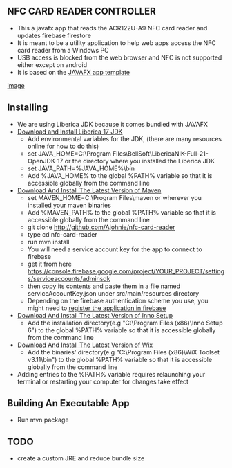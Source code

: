 ## NFC CARD READER CONTROLLER

- This a javafx app that reads the ACR122U-A9 NFC card reader and updates firebase firestore
- It is meant to be a utility application to help web apps access the NFC card reader from a Windows PC
- USB access is blocked from the web browser and NFC is not supported either except on android
- It is based on the [JAVAFX app template](https://github.com/Ajohnie/demofx)

[image](https://github.com/Ajohnie/nfc-reader/git-hub-description.PNG)

Installing
----------

- We are using Liberica JDK because it comes bundled with JAVAFX
- [Download and Install Liberica 17 JDK](https://bell-sw.com/pages/liberica-native-image-kit/)
    - Add environmental variables for the JDK, (there are many resources online for how to do this)
    - set JAVA_HOME=C:\Program Files\BellSoft\LibericaNIK-Full-21-OpenJDK-17 or the directory where you installed the
      Liberica JDK
    - set JAVA_PATH=%JAVA_HOME%\bin
    - Add %JAVA_HOME% to the global %PATH% variable so that it is accessible globally from the command line
- [Download And Install The Latest Version of Maven](https://maven.apache.org/download.cgi)
    - set MAVEN_HOME=C:\Program Files\maven or wherever you installed your maven binaries
    - Add %MAVEN_PATH% to the global %PATH% variable so that it is accessible globally from the command line
    - git clone http://github.com/Ajohnie/nfc-card-reader
    - type cd nfc-card-reader
    - run mvn install
    - You will need a service account key for the app to connect to firebase
    - get it from here https://console.firebase.google.com/project/YOUR_PROJECT/settings/serviceaccounts/adminsdk
    - then copy its contents and paste them in a file named serviceAccountKey.json under src/main/resources directory
    - Depending on the firebase authentication scheme you use, you might need
      to [register the application in firebase](https://console.cloud.google.com/apis/credentials)
- [Download And Install The Latest Version of Inno Setup](https://jrsoftware.org/isdl.php)
    - Add the installation directory(e.g "C:\Program Files (x86)\Inno Setup 6") to the global %PATH% variable so that it
      is accessible globally from the command line
- [Download And Install The Latest Version of Wix](https://wixtoolset.org/releases/)
    - Add the binaries' directory(e.g "C:\Program Files (x86)\WiX Toolset v3.11\bin") to the global %PATH% variable so
      that it is accessible globally from the command line
- Adding entries to the %PATH% variable requires relaunching your terminal or restarting your computer for changes take effect

Building An Executable App
----------

- Run mvn package

TODO
----------

- create a custom JRE and reduce bundle size
